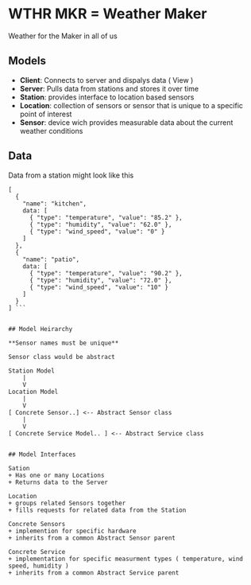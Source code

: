 # WTHR MKR = Weather Maker
Weather for the Maker in all of us

## Models
+ **Client**: Connects to server and dispalys data ( View )
+ **Server**: Pulls data from stations and stores it over time
+ **Station**: provides interface to location based sensors
+ **Location**: collection of sensors or sensor that is unique to a specific point of interest
+ **Sensor**: device wich provides measurable data about the current weather conditions



## Data

Data from a station might look like this
```"locations": 
[
  { 
    "name": "kitchen", 
    data: [
      { "type": "temperature", "value": "85.2" },
      { "type": "humidity", "value": "62.0" },
      { "type": "wind_speed", "value": "0" }
    ]
  },
  { 
    "name": "patio", 
    data: [
      { "type": "temperature", "value": "90.2" },
      { "type": "humidity", "value": "72.0" },
      { "type": "wind_speed", "value": "10" }
    ]
  }
] ```


## Model Heirarchy

**Sensor names must be unique**

Sensor class would be abstract

Station Model
    |
    V
Location Model
    |
    V
[ Concrete Sensor..] <-- Abstract Sensor class
    |
    V
[ Concrete Service Model.. ] <-- Abstract Service class


## Model Interfaces

Sation
+ Has one or many Locations
+ Returns data to the Server

Location
+ groups related Sensors together
+ fills requests for related data from the Station

Concrete Sensors
+ implemention for specific hardware 
+ inherits from a common Abstract Sensor parent 

Concrete Service
+ implementation for specific measurment types ( temperature, wind speed, humidity )
+ inherits from a common Abstract Service parent


